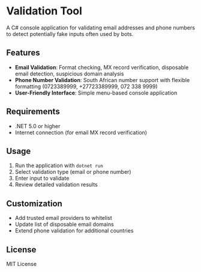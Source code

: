 # Validation Tool

A C# console application for validating email addresses and phone numbers to detect potentially fake inputs often used by bots.

## Features

- **Email Validation**: Format checking, MX record verification, disposable email detection, suspicious domain analysis
- **Phone Number Validation**: South African number support with flexible formatting (0723389999, +27723389999, 072 338 9999)
- **User-Friendly Interface**: Simple menu-based console application

## Requirements
- .NET 5.0 or higher
- Internet connection (for email MX record verification)

## Usage

1. Run the application with `dotnet run`
2. Select validation type (email or phone number)
3. Enter input to validate
4. Review detailed validation results

## Customization

- Add trusted email providers to whitelist
- Update list of disposable email domains
- Extend phone validation for additional countries

## License
MIT License
